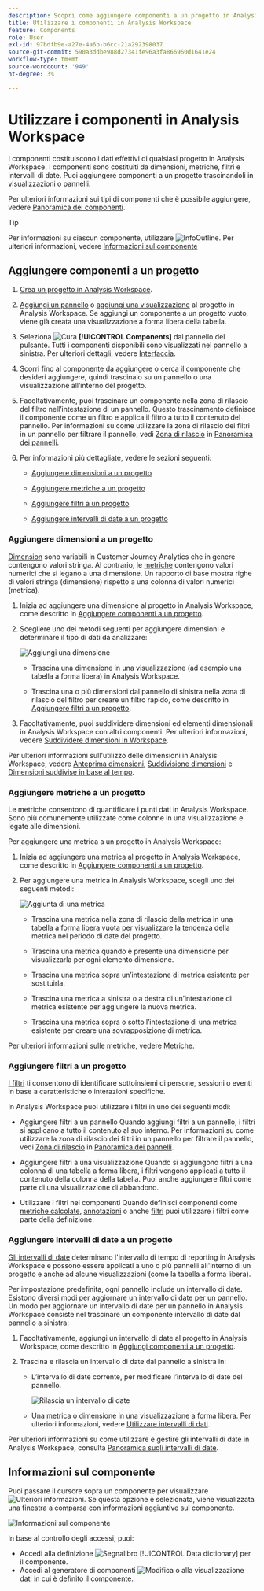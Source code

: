 ```yaml
---
description: Scopri come aggiungere componenti a un progetto in Analysis Workspace
title: Utilizzare i componenti in Analysis Workspace
feature: Components
role: User
exl-id: 97bdfb9e-a27e-4a6b-b6cc-21a292398037
source-git-commit: 590a3ddbe988d27341fe96a3fa866960d1641e24
workflow-type: tm+mt
source-wordcount: '949'
ht-degree: 3%

---
```


# Utilizzare i componenti in Analysis Workspace

I componenti costituiscono i dati effettivi di qualsiasi progetto in Analysis Workspace. I componenti sono costituiti da dimensioni, metriche, filtri e intervalli di date. Puoi aggiungere componenti a un progetto trascinandoli in visualizzazioni o pannelli.

Per ulteriori informazioni sui tipi di componenti che è possibile aggiungere, vedere [Panoramica dei componenti](/help/components/overview.md).

>[!TIP]
>
>Per informazioni su ciascun componente, utilizzare ![InfoOutline](/help/assets/icons/InfoOutline.svg). Per ulteriori informazioni, vedere [Informazioni sul componente](#component-info)

## Aggiungere componenti a un progetto

1. [Crea un progetto in Analysis Workspace](/help/analysis-workspace/build-workspace-project/create-projects.md).

1. [Aggiungi un pannello](/help/analysis-workspace/c-panels/panels.md#create-a-panel) o [aggiungi una visualizzazione](/help/analysis-workspace/visualizations/freeform-analysis-visualizations.md#add-visualizations-to-a-panel) al progetto in Analysis Workspace. Se aggiungi un componente a un progetto vuoto, viene già creata una visualizzazione a forma libera della tabella.

1. Seleziona ![Cura](/help/assets/icons/Curate.svg) **[!UICONTROL Components]** dal pannello del pulsante. Tutti i componenti disponibili sono visualizzati nel pannello a sinistra. Per ulteriori dettagli, vedere [Interfaccia](/help/analysis-workspace/home.md#interface).

1. Scorri fino al componente da aggiungere o cerca il componente che desideri aggiungere, quindi trascinalo su un pannello o una visualizzazione all’interno del progetto.

1. Facoltativamente, puoi trascinare un componente nella zona di rilascio del filtro nell’intestazione di un pannello. Questo trascinamento definisce il componente come un filtro e applica il filtro a tutto il contenuto del pannello.
Per informazioni su come utilizzare la zona di rilascio dei filtri in un pannello per filtrare il pannello, vedi [Zona di rilascio](/help/analysis-workspace/c-panels/panels.md#drop-zone) in [Panoramica dei pannelli](/help/analysis-workspace/c-panels/panels.md).

1. Per informazioni più dettagliate, vedere le sezioni seguenti:

   * [Aggiungere dimensioni a un progetto](#add-dimensions-to-a-project)

   * [Aggiungere metriche a un progetto](#add-metrics-to-a-project)

   * [Aggiungere filtri a un progetto](#add-filters-to-a-project)

   * [Aggiungere intervalli di date a un progetto](#add-date-ranges-to-a-project)

### Aggiungere dimensioni a un progetto

[Dimension](/help/components/dimensions/overview.md) sono variabili in Customer Journey Analytics che in genere contengono valori stringa. Al contrario, le [metriche](/help/components/calc-metrics/calc-metr-overview.md) contengono valori numerici che si legano a una dimensione. Un rapporto di base mostra righe di valori stringa (dimensione) rispetto a una colonna di valori numerici (metrica).

1. Inizia ad aggiungere una dimensione al progetto in Analysis Workspace, come descritto in [Aggiungere componenti a un progetto](#add-components-to-a-project).

1. Scegliere uno dei metodi seguenti per aggiungere dimensioni e determinare il tipo di dati da analizzare:

   ![Aggiungi una dimensione](/help/components/assets/add-dimension.gif)

   * Trascina una dimensione in una visualizzazione (ad esempio una tabella a forma libera) in Analysis Workspace.

   * Trascina una o più dimensioni dal pannello di sinistra nella zona di rilascio del filtro per creare un filtro rapido, come descritto in [Aggiungere filtri a un progetto](#add-filters-to-a-project).

1. Facoltativamente, puoi suddividere dimensioni ed elementi dimensionali in Analysis Workspace con altri componenti. Per ulteriori informazioni, vedere [Suddividere dimensioni in Workspace](/help/components/dimensions/t-breakdown-fa.md).

Per ulteriori informazioni sull&#39;utilizzo delle dimensioni in Analysis Workspace, vedere [Anteprima dimensioni](/help/components/dimensions/view-dimensions.md), [Suddivisione dimensioni](/help/components/dimensions/t-breakdown-fa.md) e [Dimensioni suddivise in base al tempo](/help/components/dimensions/time-parting-dimensions.md).

### Aggiungere metriche a un progetto

Le metriche consentono di quantificare i punti dati in Analysis Workspace. Sono più comunemente utilizzate come colonne in una visualizzazione e legate alle dimensioni.

Per aggiungere una metrica a un progetto in Analysis Workspace:

1. Inizia ad aggiungere una metrica al progetto in Analysis Workspace, come descritto in [Aggiungere componenti a un progetto](#add-components-to-a-project).



1. Per aggiungere una metrica in Analysis Workspace, scegli uno dei seguenti metodi:

   ![Aggiunta di una metrica](/help/components/assets/add-metric.gif)

   * Trascina una metrica nella zona di rilascio della metrica in una tabella a forma libera vuota per visualizzare la tendenza della metrica nel periodo di date del progetto.

   * Trascina una metrica quando è presente una dimensione per visualizzarla per ogni elemento dimensione.

   * Trascina una metrica sopra un’intestazione di metrica esistente per sostituirla.

   * Trascina una metrica a sinistra o a destra di un’intestazione di metrica esistente per aggiungere la nuova metrica.

   * Trascina una metrica sopra o sotto l’intestazione di una metrica esistente per creare una sovrapposizione di metrica.


Per ulteriori informazioni sulle metriche, vedere [Metriche](/help/components/apply-create-metrics.md).

### Aggiungere filtri a un progetto

[I filtri](/help/components/filters/filters-overview.md) ti consentono di identificare sottoinsiemi di persone, sessioni o eventi in base a caratteristiche o interazioni specifiche.

In Analysis Workspace puoi utilizzare i filtri in uno dei seguenti modi:

* Aggiungere filtri a un pannello
Quando aggiungi filtri a un pannello, i filtri si applicano a tutto il contenuto al suo interno.
Per informazioni su come utilizzare la zona di rilascio dei filtri in un pannello per filtrare il pannello, vedi [Zona di rilascio](/help/analysis-workspace/c-panels/panels.md#drop-zone) in [Panoramica dei pannelli](/help/analysis-workspace/c-panels/panels.md).

* Aggiungere filtri a una visualizzazione
Quando si aggiungono filtri a una colonna di una tabella a forma libera, i filtri vengono applicati a tutto il contenuto della colonna della tabella. Puoi anche aggiungere filtri come parte di una visualizzazione di abbandono.

* Utilizzare i filtri nei componenti
Quando definisci componenti come [metriche calcolate](/help/components/calc-metrics/cm-workflow/metrics-with-segments.md), [annotazioni](/help/components/annotations/create-annotations.md#annotation-builder) o anche [filtri](/help/components/filters/filter-builder.md) puoi utilizzare i filtri come parte della definizione.


### Aggiungere intervalli di date a un progetto

[Gli intervalli di date](/help/components/date-ranges/overview.md) determinano l&#39;intervallo di tempo di reporting in Analysis Workspace e possono essere applicati a uno o più pannelli all&#39;interno di un progetto e anche ad alcune visualizzazioni (come la tabella a forma libera).

Per impostazione predefinita, ogni pannello include un intervallo di date. Esistono diversi modi per aggiornare un intervallo di date per un pannello. Un modo per aggiornare un intervallo di date per un pannello in Analysis Workspace consiste nel trascinare un componente intervallo di date dal pannello a sinistra:

1. Facoltativamente, aggiungi un intervallo di date al progetto in Analysis Workspace, come descritto in [Aggiungi componenti a un progetto](#add-components-to-a-project).

1. Trascina e rilascia un intervallo di date dal pannello a sinistra in:

   * L’intervallo di date corrente, per modificare l’intervallo di date del pannello.

     ![Rilascia un intervallo di date](assets/add-date-range.gif)

   * Una metrica o dimensione in una visualizzazione a forma libera. Per ulteriori informazioni, vedere [Utilizzare intervalli di dati](/help/components/date-ranges/overview.md#use-date-ranges).

Per ulteriori informazioni su come utilizzare e gestire gli intervalli di date in Analysis Workspace, consulta [Panoramica sugli intervalli di date](/help/components/date-ranges/overview.md).

## Informazioni sul componente

Puoi passare il cursore sopra un componente per visualizzare ![Ulteriori informazioni](/help/assets/icons/InfoOutline.svg). Se questa opzione è selezionata, viene visualizzata una finestra a comparsa con informazioni aggiuntive sul componente.

![Informazioni sul componente](assets/component-info.png)

In base al controllo degli accessi, puoi:

* Accedi alla definizione ![Segnalibro](/help/assets/icons/Bookmark.svg) [!UICONTROL Data dictionary] per il componente.
* Accedi al generatore di componenti ![Modifica](/help/assets/icons/Edit.svg) o alla visualizzazione dati in cui è definito il componente.
